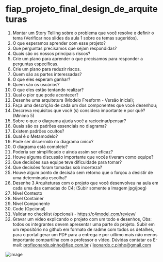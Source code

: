 # fiap_projeto_final_design_de_arquiteturas

1.	Montar um Story Telling sobre o problema que você resolve e definir o tema (Verificar nos slides da aula 1 sobre os temas sugeridos).
2.	O que esperamos aprender com esse projeto? 
3.	Que perguntas precisamos que sejam respondidas?
4.	Quais são os nossos principais riscos?
5.	Crie um plano para aprender o que precisamos para responder a perguntas específicas.
6.	Crie um plano para reduzir riscos.
7.	Quem são as partes interessadas?  
8.	O que eles esperam ganhar?
9.	Quem são os usuários?
10.	O que eles estão tentando realizar? 
11.	Qual o pior que pode acontecer?
12.	Desenhe uma arquitetura (Modelo Freeform - Versão inicial);
13.	Faça uma descrição de cada um dos componentes que você desenhou;
14.	Descreva requisitos que você (s) considera importante e por quê? (Mínimo 5)
15.	Sobre o que o diagrama ajuda você a raciocinar/pensar?
16.	Quais são os padrões essenciais no diagrama? 
17.	Existem padrões ocultos?
18.	Qual é o Metamodelo?
19.	Pode ser discernido no diagrama único?
20.	O diagrama está completo?
21.	Poderia ser simplificado e ainda assim ser eficaz?
22.	Houve alguma discussão importante que vocês tiveram como equipe?
23.	Que decisões sua equipe teve dificuldade para tomar?
24.	Que decisões foram tomadas sob incerteza?
25.	Houve algum ponto de decisão sem retorno que o forçou a desistir de uma determinada escolha?
26.	Desenhe 3 Arquiteturas com o projeto que você desenvolveu na aula em cada uma das camadas do C4;   (Subir somente a Imagem jpg/jpeg)
27.	Nível Contexto
28.	Nível Container
29.	Nível Componente
30.	Code (Opcional)
31.	Validar no checklist (opcional) - https://c4model.com/review/
32.	Gravar um vídeo explicando o projeto com um todo e desenhos, Obs: todos os integrantes devem apresentar uma parte do projeto.
Subir em um repositório no github em formato de radme com todos os detalhes, para o portal gerar um PDF para a entrega e por uiltimo mais não menos importante compartilha com o professor o vídeo.
Dúvidas contatar os E-mail:  profleonardo.pinho@fiap.com.br /  leonardo.c.pinho@gmail.com

![image](https://github.com/user-attachments/assets/a8a99254-7964-496b-bb1e-a80b64420f9b)
